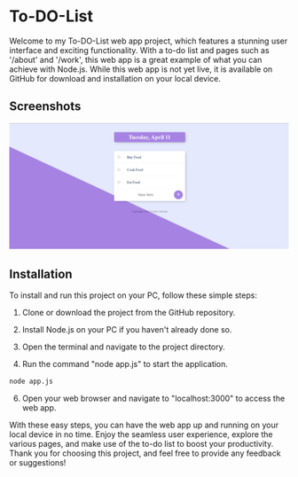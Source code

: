
# To-DO-List

Welcome to my To-DO-List web app project, which features a stunning user interface and exciting functionality. With a to-do list and pages such as '/about' and '/work', this web app is a great example of what you can achieve with Node.js. While this web app is not yet live, it is available on GitHub for download and installation on your local device.

## Screenshots

![Screenshot](https://github.com/TusharMinche/To-Do-List/blob/main/public/Screenshot.png?raw=true)
## Installation
To install and run this project on your PC, follow these simple steps:

1. Clone or download the project from the GitHub repository.

2. Install Node.js on your PC if you haven't already done so.

3. Open the terminal and navigate to the project directory.

5. Run the command "node app.js" to start the application.

```bash
node app.js
```

6. Open your web browser and navigate to "localhost:3000" to access the web app.

With these easy steps, you can have the web app up and running on your local device in no time. Enjoy the seamless user experience, explore the various pages, and make use of the to-do list to boost your productivity. Thank you for choosing this project, and feel free to provide any feedback or suggestions!
    